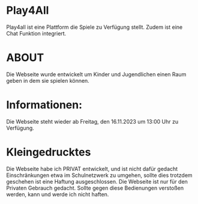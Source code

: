 # Play4All
Play4all ist eine Plattform die Spiele zu Verfügung stellt. Zudem ist eine Chat Funktion integriert. 
# ABOUT 
Die Webseite wurde entwickelt um Kinder und Jugendlichen einen Raum geben in dem sie spielen können. 
# Informationen:
Die Webseite steht wieder ab Freitag, den 16.11.2023 um 13:00 Uhr zu Verfügung.
# Kleingedrucktes
Die Webseite habe ich PRIVAT entwickelt, und ist nicht dafür gedacht Einschränkungen etwa im Schulnetzwerk zu umgehen, sollte dies trotzdem geschehen ist eine Haftung ausgeschlossen. Die Webseite ist nur für den Privaten Gebrauch gedacht. Sollte gegen diese Bedienungen verstoßen werden, kann und werde ich nicht haften. 

